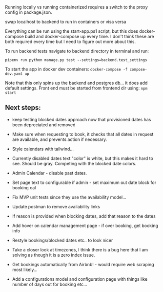 Running locally vs running containerized requires a switch to the proxy config in package.json.

swap localhost to backend to run in containers or visa versa


Everything can be run using the start-app.ps1 script, but this does docker-compose build and docker-compose up every time. I don't think these are both required every time but I need to figure out more about this. 



To run backend tests navigate to backend directory in terminal and run:

```pipenv run python manage.py test --settings=backend.test_settings```


To start the app in docker dev containers:
```docker-compose -f compose-dev.yaml up```

Note that this only spins up the backend and postgres db... it does add default settings.
Front end must be started from frontend dir using:
```npm start```


## Next steps:
- keep testing blocked dates approach now that provisioned dates has been depreciated and removed
- Make sure when requesting to book, it checks that all dates in request are available, and prevents action if necessary.

- Style calendars with tailwind...
- Currently disabled dates text "color" is white, but this makes it hard to see. Should be gray. Competing with the blocked date colors.
- Admin Calendar - disable past dates.
- Set page text to configurable if admin - set maximum out date block for booking cal
- Fix MVP unit tests since they use the availability model...
- Update postman to remove availability links
- If reason is provided when blocking dates, add that reason to the dates
- Add hover on calendar management page - if over booking, get booking info
- Restyle bookings/blocked dates etc.. to look nicer
- Take a closer look at timezones, I think there is a bug here that I am solving as though it is a zero index issue.
- Get bookings automatically from Airbnb! - would require web scraping most likely...
- Add a configurations model and configuration page with things like number of days out for booking etc...
